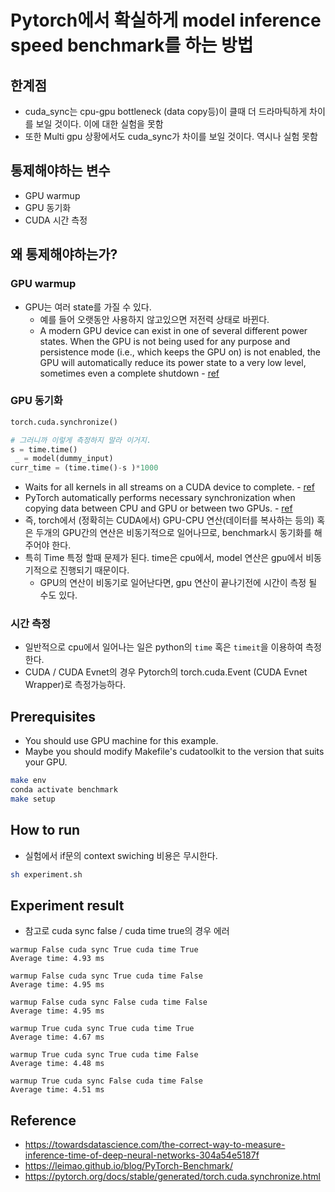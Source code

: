 # Pytorch에서 확실하게 model inference speed benchmark를 하는 방법
## 한계점
- cuda_sync는 cpu-gpu bottleneck (data copy등)이 클때 더 드라마틱하게 차이를 보일 것이다. 이에 대한 실험을 못함
- 또한 Multi gpu 상황에서도 cuda_sync가 차이를 보일 것이다. 역시나 실험 못함

## 통제해야하는 변수
- GPU warmup
- GPU 동기화
- CUDA 시간 측정

## 왜 통제해야하는가?
### GPU warmup
- GPU는 여러 state를 가질 수 있다.
    - 예를 들어 오랫동안 사용하지 않고있으면 저전력 상태로 바뀐다.
    - A modern GPU device can exist in one of several different power states. When the GPU is not being used for any purpose and persistence mode (i.e., which keeps the GPU on) is not enabled, the GPU will automatically reduce its power state to a very low level, sometimes even a complete shutdown - [ref](https://towardsdatascience.com/the-correct-way-to-measure-inference-time-of-deep-neural-networks-304a54e5187f)

### GPU 동기화
```python
torch.cuda.synchronize()

# 그러니까 이렇게 측정하지 말라 이거지.
s = time.time()
 _ = model(dummy_input)
curr_time = (time.time()-s )*1000
```
- Waits for all kernels in all streams on a CUDA device to complete. - [ref](https://pytorch.org/docs/stable/generated/torch.cuda.synchronize.html)
- PyTorch automatically performs necessary synchronization when copying data between CPU and GPU or between two GPUs. - [ref](https://leimao.github.io/blog/PyTorch-Benchmark/)
- 즉, torch에서 (정확히는 CUDA에서) GPU-CPU 연산(데이터를 복사하는 등의) 혹은 두개의 GPU간의 연산은 비동기적으로 일어나므로, benchmark시 동기화를 해주어야 한다.
- 특히 Time 특정 할때 문제가 된다. time은 cpu에서, model 연산은 gpu에서 비동기적으로 진행되기 때문이다.
    - GPU의 연산이 비동기로 일어난다면, gpu 연산이 끝나기전에 시간이 측정 될 수도 있다.

### 시간 측정
- 일반적으로 cpu에서 일어나는 일은 python의 `time` 혹은 `timeit`을 이용하여 측정한다.
- CUDA / CUDA Evnet의 경우 Pytorch의 torch.cuda.Event (CUDA Evnet Wrapper)로 측정가능하다.


## Prerequisites
- You should use GPU machine for this example.
- Maybe you should modify Makefile's cudatoolkit to the version that suits your GPU.
```bash
make env
conda activate benchmark
make setup
```

## How to run
- 실험에서 if문의 context swiching 비용은 무시한다.
```bash
sh experiment.sh
```

## Experiment result
- 참고로 cuda sync false / cuda time true의 경우 에러
```
warmup False cuda sync True cuda time True
Average time: 4.93 ms

warmup False cuda sync True cuda time False
Average time: 4.95 ms

warmup False cuda sync False cuda time False
Average time: 4.95 ms

warmup True cuda sync True cuda time True
Average time: 4.67 ms

warmup True cuda sync True cuda time False
Average time: 4.48 ms

warmup True cuda sync False cuda time False
Average time: 4.51 ms
```


## Reference
- https://towardsdatascience.com/the-correct-way-to-measure-inference-time-of-deep-neural-networks-304a54e5187f
- https://leimao.github.io/blog/PyTorch-Benchmark/
- https://pytorch.org/docs/stable/generated/torch.cuda.synchronize.html
